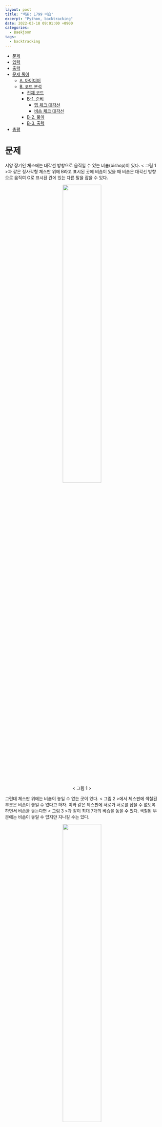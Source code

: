 ```yaml
---
layout: post
title: "백준: 1799 비숍"
excerpt: "Python, backtracking"
date: 2022-03-18 09:01:00 +0900
categories:
  - Baekjoon
tags:
  - backtracking
---
```


- [문제](#문제)
- [입력](#입력)
- [출력](#출력)
- [문제 풀이](#문제-풀이)
  - [A. 아이디어](#a-아이디어)
  - [B. 코드 분석](#b-코드-분석)
    - [전체 코드](#전체-코드)
    - [B-1. 준비](#b-1-준비)
      - [맵 체크 대각선](#맵-체크-대각선)
      - [비숍 체크 대각선](#비숍-체크-대각선)
    - [B-2. 풀이](#b-2-풀이)
    - [B-3. 출력](#b-3-출력)
- [총평](#총평)

# 문제

서양 장기인 체스에는 대각선 방향으로 움직일 수 있는 비숍(bishop)이 있다. < 그림 1 >과 같은 정사각형 체스판 위에 B라고 표시된 곳에 비숍이 있을 때 비숍은 대각선 방향으로 움직여 O로 표시된 칸에 있는 다른 말을 잡을 수 있다.



<p align="center">
<img src="https://upload.acmicpc.net/c3f4ac55-3e37-4bed-a381-7d407b2f9b4f/-/preview/" width="50%" />
<p align="center">< 그림 1 ></p>
</p>

그런데 체스판 위에는 비숍이 놓일 수 없는 곳이 있다. < 그림 2 >에서 체스판에 색칠된 부분은 비숍이 놓일 수 없다고 하자. 이와 같은 체스판에 서로가 서로를 잡을 수 없도록 하면서 비숍을 놓는다면 < 그림 3 >과 같이 최대 7개의 비숍을 놓을 수 있다.  색칠된 부분에는 비숍이 놓일 수 없지만 지나갈 수는 있다.

<p align="center">
<img src="https://upload.acmicpc.net/3d44f5a2-bd28-41bd-9959-0f8f8bfbff3f/-/preview/" width="50%" />
<p align="center">< 그림 2 ></p>
</p>

<p align="center">
<img src="https://upload.acmicpc.net/49405f78-09c9-4220-8687-ec3269dd6c1b/-/preview/" width="50%" />
<p align="center">< 그림 3 ></p>
</p>

정사각형 체스판의 한 변에 놓인 칸의 개수를 체스판의 크기라고 한다. 체스판의 크기와 체스판 각 칸에 비숍을 놓을 수 있는지 없는지에 대한 정보가 주어질 때, 서로가 서로를 잡을 수 없는 위치에 놓을 수 있는 비숍의 최대 개수를 구하는 프로그램을 작성하시오.

# 입력

첫째 줄에 체스판의 크기가 주어진다. 체스판의 크기는 10이하의 자연수이다. 둘째 줄부터 아래의 예와 같이 체스판의 각 칸에 비숍을 놓을 수 있는지 없는지에 대한 정보가 체스판 한 줄 단위로 한 줄씩 주어진다. 비숍을 놓을 수 있는 곳에는 1, 비숍을 놓을 수 없는 곳에는 0이 빈칸을 사이에 두고 주어진다.

# 출력

첫째 줄에 주어진 체스판 위에 놓을 수 있는 비숍의 최대 개수를 출력한다.

# 문제 풀이

## A. 아이디어

https://www.acmicpc.net/problem/9663

N-Queen을 참고하며 대각선을 받는 테이블을 생성한다. 이후 대각선을 순회하며 가능한 것들을 while문을 통해 대각선들을 탐색하며 찾아낸다.

또한, 체스 판에 검은 색과 흰 색이 공존하는데, **검은색에 있는 비숍은 절대로 흰색에 있는 비숍을 잡을 수 없으며, 흰색에 있는 비숍도 검은색에 있는 비숍을 절대 잡을 수 없다.**

즉, 홀수 열에 있는 비숍은 홀수 열만 체크하면 되고, 짝수 열에 있는 비숍은 짝수 열만 체크하면 된다.

대각선을 돌아다니며 주어진 체스 맵과 비교하고, 대각선 리스트에서 저장된 값이 없다면 대각선 리스트에 값을 추가하고 재귀로 들어간다.

## B. 코드 분석

### 전체 코드

```py
import sys
input = sys.stdin.readline

N = int(input())

chess = [list(map(int, input().split())) for _ in range(N)]
d = [0] * (2 * N - 1)

def fn(n):
    if n >= 2 * N - 1:
        return 0
    
    ans = -1
    x, y = (0, n) if n < N else (n - (N - 1), N - 1)
    while y >= 0 and x < N:
        if (chess[y][x] == 1 and d[x - y + N - 1] == 0):
            d[x - y + N - 1] = 1
            temp = fn(n + 2) + 1
            ans = max(ans, temp)
            d[x - y + N - 1] = 0

        x += 1
        y -= 1
    
    if ans < 0:
        ans = max(ans, fn(n + 2))

    return ans

fn_0 = fn(0)
fn_1 = fn(1)

print(fn_0 + fn_1)
```

### B-1. 준비

```py
import sys
input = sys.stdin.readline

N = int(input())

chess = [list(map(int, input().split())) for _ in range(N)]
d = [0] * (2 * N - 1)
```

체스판 맵 리스트를 만든다.

d 리스트는 좌상에서 우하로 내려가는 대각선(오른쪽 아래 대각선)을 체크하기 위해 만들었다.

#### 맵 체크 대각선

![1799 비숍](https://user-images.githubusercontent.com/83271772/158915691-9f1c65ee-a353-4286-abce-ee546a5ef753.png)

<p align="center"><그림 4></p>

위 그림은 주어진 chess 맵에서 비숍이 설 수 있는 곳을 체크할 때 사용할 대각선이다. 

즉 흰색의 비숍을 체크한다고 가정한다면 흰색 대각선에 해당하는 곳을 체크하며 백트래킹하는 것이다.

예를 들어 6번 대각선을 탐색한다고 할 때, 좌하단부터 우상단까지 체크하는 것이다.

#### 비숍 체크 대각선

<img src="https://user-images.githubusercontent.com/83271772/158915691-9f1c65ee-a353-4286-abce-ee546a5ef753.png" style="transform:rotate(270deg);">

<p align="center"><그림 5></p>


사실 이 그림4와 그림5는 똑같은 기능을 하는 대각선이다. 그림 5에서 하나라도 배치한 비숍이 있다면 그냥 넘어가는 것이다.

이 그림 5는 d = [0] * (2 * N - 1)의 역할을 한다.

len(d)가 2 * N - 1 인 이유는 대각선이 총 2 * N - 1개 있기 때문이다. 그림에서 맨 왼쪽 위부터 오른쪽으로 'ㄱ' 방향으로 세보면 총 2 * N - 1개가 되는 것을 알 수 있다. 2 * N을 하면 1개의 블록이 겹치기 때문에 하나를 뺀다고 생각해도 된다.

### B-2. 풀이

```py
def fn(n):
    if n >= 2 * N - 1:
        return 0
    
    ans = -1
    x, y = (0, n) if n < N else (n - (N - 1), N - 1)
    while y >= 0 and x < N:
        if (chess[y][x] == 1 and d[x - y + N - 1] == 0):
            d[x - y + N - 1] = 1
            temp = fn(n + 2) + 1
            ans = max(ans, temp)
            d[x - y + N - 1] = 0

        x += 1
        y -= 1
    
    if ans < 0:
        ans = max(ans, fn(n + 2))

    return ans
```
fn(n)에서의 인수 n은 대각선 위치이다. 

---

```py
if n >= 2 * N - 1:
    return 0
```
대각선은 0 ~ (2 * N - 1) - 1 의 범위를 갖기 때문에 그 이상의 것들은 불가능하기 때문에 0을 리턴한다.

---

```py
    ans = -1
    x, y = (0, n) if n < N else (n - (N - 1), N - 1)
```
매번 ans 변수를 max로 저장해야 하기 때문에 while 문을 실행하기 전에 ans 변수를 먼저 선언한다. 먼저 선언하지 않으면 `ans = max(ans, temp)`에서 선언하기 전에 사용했다고 오류가 발생한다.

`x, y = (0, n) if n < N else (n - (N - 1), N - 1)`부분은 좌하단부터 체크하기 위해 x, y 위치를 초기화 해주는 부분이다. 체스맵은 chess[y][x] 이렇게 읽기 위해서 x와 y를 반대로 지정했다(2차함수 그래프는 가로가 x, 세로가 y이기 때문이다).

* **n < N일 때**  

대각선을 체크할 때 N - 1을 지나기 전에는 좌하단 좌표를 보면 `x = 0, y = n`이다. 예를 들어 <그림4>에서 6번째 대각선의 가장 아래쪽 좌표는 `x = 0, y = 6`이다.

* **n >= N일 때**

대각선이 최대 그림4를 보면 N - 1 대각선을 지나가기 시작하면 fn(n)의 n이 아무리 커져도 x는 (n - (N - 1))로 고정되고, y는 n으로 고정된다. 예를 들어 <그림4>에서 8번째 대각선의 가장 아래쪽 좌표는 `x = 8 - (8 - 1) = 7, y = 7`인 것을 확인할 수 있다.

---

```py
while y >= 0 and x < N:
    if (chess[y][x] == 1 and d[x - y + N - 1] == 0):
        d[x - y + N - 1] = 1
        temp = fn(n + 2) + 1
        ans = max(ans, temp)
        d[x - y + N - 1] = 0

    x += 1
    y -= 1
```

그렇게 x와 y좌표를 초기화 한 다음 while문을 돌기 시작한다.

좌표는 우상단으로 이동하기 때문에 y는 1씩 작아지고, x는 1씩 커진다. 그래서 while문의 충족 범위는 y >= 0으로 0 이상의 정수이고, x < N으로 N을 벗어나지 않는다.

이때 내가 순회하는 대각선의 좌표를 체크할 때 그 곳이 **체스맵에 주어진 가능한 영역**이라고 했을 때, 그리고 동시에 **<그림5>에서 그 대각선에 놓인 비숍이 없을 때**(좌상우하 대각선에 비숍이 없을 때), 그 대각선에 비숍이 놓였다는 의미로 `d[x - y + N - 1] = 1`로 설정한다.

이렇게 조건을 충족하면 그곳에 비숍을 놓을 수 있으므로 1을 더하고, 그 다음 조건인 f(n + 2)를 순회한다.

---

```py
if ans < 0:
    ans = max(ans, fn(n + 2))

return ans
```

만약 충족하는 것이 하나도 없으면 fn(n + 2)로 이동한다.

최종적으로 max 값을 가지는 ans를 리턴한다.

### B-3. 출력

```py
fn_0 = fn(0)
fn_1 = fn(1)

print(fn_0 + fn_1)
```
체스판의 검은색에서부터 순회하는 경우와 흰색에서부터 순회하는 경우를 모두 체크하여 둘을 더해준다.

# 총평

백트래킹의 조건 설정은 할 만한데, 그 때의 카운트나 최댓값이나 순서 등 백트래킹하면서 필요한 변수를 뽑아내는 게 아직은 어렵다. 아직 return을 어떻게 해야 올바른 것인지도 헷갈린다. 더 많은 문제를 풀면서 고민해야겠다.

이 문제는 한국정보올림피아드 초등부 문제였다. 초등부 학생들이 벌써부터 이런 문제를 푼다니 대한민국의 미래가 밝다. 이게 진짜 학생들이 원해서 공부하며 올림피아드에 참가했을지 아니면 부모님의 강요로 공부해서 올림피아드에 참가했을지 생각해보면 아무래도 후자가 좀 더 많을 것 같아서 씁쓸하다.

![1799](https://user-images.githubusercontent.com/83271772/158919493-89da8c02-5ade-45e2-bd9b-a2149d953827.PNG)